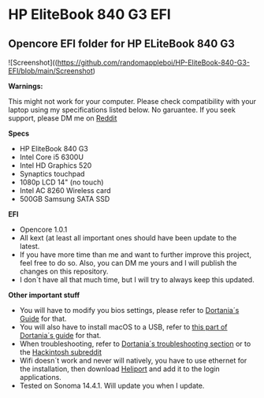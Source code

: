 # HP EliteBook 840 G3 EFI  

## Opencore EFI folder for HP ELiteBook 840 G3  

![Screenshot]((https://github.com/randomappleboi/HP-EliteBook-840-G3-EFI/blob/main/Screenshot)

**Warnings:**  

This might not work for your computer. Please check compatibility with your laptop using my specifications listed below. No garuantee. If you seek support, please DM me on [Reddit](https://reddit.com/u/randomappleboix)  

**Specs**

 - HP EliteBook 840 G3  
 - Intel Core i5 6300U  
 - Intel HD Graphics 520  
 - Synaptics touchpad  
 - 1080p LCD 14" (no touch)  
 - Intel AC 8260 Wireless card
 - 500GB Samsung SATA SSD

**EFI**

 - Opencore 1.0.1
 - All kext (at least all important ones should have been update to the latest.
 - If you have more time than me and want to further improve this project, feel free to do so. Also, you can DM me yours and I will publish the changes on this repository.
 - I don´t have all that much time, but I will try to always keep this updated.

**Other important stuff**

 - You will have to modify you bios settings, please refer to [Dortania´s Guide](https://dortania.github.io/OpenCore-Install-Guide/config-laptop.plist/skylake.html#intel-bios-settings) for that.
 - You will also have to install macOS to a USB, refer to [this part of Dortania´s guide](https://dortania.github.io/OpenCore-Install-Guide/installer-guide/windows-install.html) for that.
 - When troubleshooting, refer to [Dortania´s troubleshooting section](https://dortania.github.io/OpenCore-Install-Guide/troubleshooting/troubleshooting.html) or to the [Hackintosh subreddit](https://reddit.com/r/hackintosh)
 - Wifi doesn´t work and never will natively, you have to use ethernet for the installation, then download [Heliport](https://github.com/OpenIntelWireless/HeliPort/releases/tag/v1.5.0) and add it to the login applications.
 - Tested on Sonoma 14.4.1. Will update you when I update.
